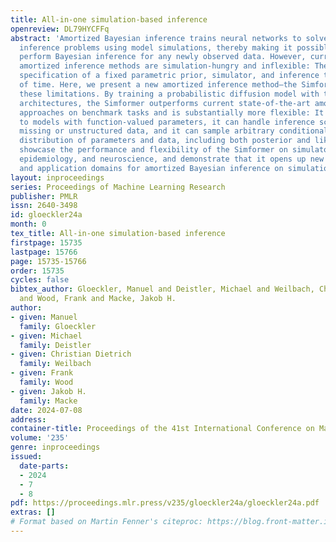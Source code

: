 ```yaml
---
title: All-in-one simulation-based inference
openreview: DL79HYCFFq
abstract: 'Amortized Bayesian inference trains neural networks to solve stochastic
  inference problems using model simulations, thereby making it possible to rapidly
  perform Bayesian inference for any newly observed data. However, current simulation-based
  amortized inference methods are simulation-hungry and inflexible: They require the
  specification of a fixed parametric prior, simulator, and inference tasks ahead
  of time. Here, we present a new amortized inference method—the Simformer—which overcomes
  these limitations. By training a probabilistic diffusion model with transformer
  architectures, the Simformer outperforms current state-of-the-art amortized inference
  approaches on benchmark tasks and is substantially more flexible: It can be applied
  to models with function-valued parameters, it can handle inference scenarios with
  missing or unstructured data, and it can sample arbitrary conditionals of the joint
  distribution of parameters and data, including both posterior and likelihood. We
  showcase the performance and flexibility of the Simformer on simulators from ecology,
  epidemiology, and neuroscience, and demonstrate that it opens up new possibilities
  and application domains for amortized Bayesian inference on simulation-based models.'
layout: inproceedings
series: Proceedings of Machine Learning Research
publisher: PMLR
issn: 2640-3498
id: gloeckler24a
month: 0
tex_title: All-in-one simulation-based inference
firstpage: 15735
lastpage: 15766
page: 15735-15766
order: 15735
cycles: false
bibtex_author: Gloeckler, Manuel and Deistler, Michael and Weilbach, Christian Dietrich
  and Wood, Frank and Macke, Jakob H.
author:
- given: Manuel
  family: Gloeckler
- given: Michael
  family: Deistler
- given: Christian Dietrich
  family: Weilbach
- given: Frank
  family: Wood
- given: Jakob H.
  family: Macke
date: 2024-07-08
address:
container-title: Proceedings of the 41st International Conference on Machine Learning
volume: '235'
genre: inproceedings
issued:
  date-parts:
  - 2024
  - 7
  - 8
pdf: https://proceedings.mlr.press/v235/gloeckler24a/gloeckler24a.pdf
extras: []
# Format based on Martin Fenner's citeproc: https://blog.front-matter.io/posts/citeproc-yaml-for-bibliographies/
---
```

